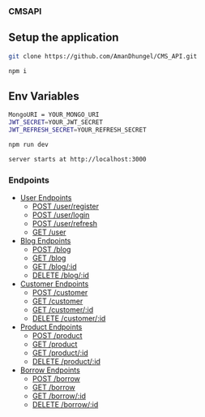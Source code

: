 ### CMSAPI

## Setup the application

```bash
git clone https://github.com/AmanDhungel/CMS_API.git
```

```bash
npm i
```

## Env Variables

```bash
MongoURI = YOUR_MONGO_URI
JWT_SECRET=YOUR_JWT_SECRET
JWT_REFRESH_SECRET=YOUR_REFRESH_SECRET
```

```bash
npm run dev
```

```bash
server starts at http://localhost:3000
```

### Endpoints

- [User Endpoints](#user-endpoints)
  - [POST /user/register](#post-userregister)
  - [POST /user/login](#post-userlogin)
  - [POST /user/refresh](#post-userrefresh)
  - [GET /user](#get-user)
- [Blog Endpoints](#blog-endpoints)
  - [POST /blog](#post-blog)
  - [GET /blog](#get-blog)
  - [GET /blog/:id](#get-blogid)
  - [DELETE /blog/:id](#delete-blogid)
- [Customer Endpoints](#customer-endpoints)
  - [POST /customer](#post-customer)
  - [GET /customer](#get-customer)
  - [GET /customer/:id](#get-customersid)
  - [DELETE /customer/:id](#delete-customersid)
- [Product Endpoints](#product-endpoints)
  - [POST /product](#post-product)
  - [GET /product](#get-product)
  - [GET /product/:id](#get-productid)
  - [DELETE /product/:id](#delete-productid)
- [Borrow Endpoints](#borrow-endpoints)
  - [POST /borrow](#post-borrow)
  - [GET /borrow](#get-borrow)
  - [GET /borrow/:id](#get-borrowid)
  - [DELETE /borrow/:id](#delete-borrowid)
